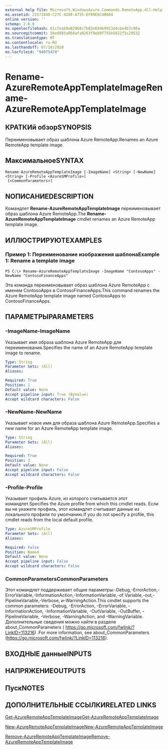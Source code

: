 ```yaml
---
external help file: Microsoft.WindowsAzure.Commands.RemoteApp.dll-Help.xml
ms.assetid: 22571840-C27C-4208-A755-EF89E6C4B604
online version: ''
schema: 2.0.0
ms.openlocfilehash: 61cfeab9e02968c7b03e694b9913d4cbe4b3c90a
ms.sourcegitcommit: 56ed085a868afa8263f8eb0f755b5822f5c29532
ms.translationtype: MT
ms.contentlocale: ru-RU
ms.lasthandoff: 07/18/2020
ms.locfileid: "94075474"
---
```

# <span data-ttu-id="ef186-101">Rename-AzureRemoteAppTemplateImage</span><span class="sxs-lookup"><span data-stu-id="ef186-101">Rename-AzureRemoteAppTemplateImage</span></span>

## <span data-ttu-id="ef186-102">КРАТКИй обзор</span><span class="sxs-lookup"><span data-stu-id="ef186-102">SYNOPSIS</span></span>
<span data-ttu-id="ef186-103">Переименовывает образ шаблона Azure RemoteApp.</span><span class="sxs-lookup"><span data-stu-id="ef186-103">Renames an Azure RemoteApp template image.</span></span>

## <span data-ttu-id="ef186-104">Максимальное</span><span class="sxs-lookup"><span data-stu-id="ef186-104">SYNTAX</span></span>

```
Rename-AzureRemoteAppTemplateImage [-ImageName] <String> [-NewName] <String> [-Profile <AzureSMProfile>]
 [<CommonParameters>]
```

## <span data-ttu-id="ef186-105">NОПИСАНИЕ</span><span class="sxs-lookup"><span data-stu-id="ef186-105">DESCRIPTION</span></span>
<span data-ttu-id="ef186-106">Командлет **Rename-AzureRemoteAppTemplateImage** переименовывает образ шаблона Azure RemoteApp.</span><span class="sxs-lookup"><span data-stu-id="ef186-106">The **Rename-AzureRemoteAppTemplateImage** cmdlet renames an Azure RemoteApp template image.</span></span>

## <span data-ttu-id="ef186-107">ИЛЛЮСТРИРУЮТ</span><span class="sxs-lookup"><span data-stu-id="ef186-107">EXAMPLES</span></span>

### <span data-ttu-id="ef186-108">Пример 1: Переименование изображения шаблона</span><span class="sxs-lookup"><span data-stu-id="ef186-108">Example 1: Rename a template image</span></span>
```
PS C:\> Rename-AzureRemoteAppTemplateImage -ImageName "ContosoApps" -NewName "ContosoFinanceApps"
```

<span data-ttu-id="ef186-109">Эта команда переименовывает образ шаблона Azure RemoteApp с именем ContosoApps в ContosoFinanceApps.</span><span class="sxs-lookup"><span data-stu-id="ef186-109">This command renames the Azure RemoteApp template image named ContosoApps to ContosoFinanceApps.</span></span>

## <span data-ttu-id="ef186-110">ПАРАМЕТРЫ</span><span class="sxs-lookup"><span data-stu-id="ef186-110">PARAMETERS</span></span>

### <span data-ttu-id="ef186-111">-ImageName</span><span class="sxs-lookup"><span data-stu-id="ef186-111">-ImageName</span></span>
<span data-ttu-id="ef186-112">Указывает имя образа шаблона Azure RemoteApp для переименования.</span><span class="sxs-lookup"><span data-stu-id="ef186-112">Specifies the name of an Azure RemoteApp template image to rename.</span></span>

```yaml
Type: String
Parameter Sets: (All)
Aliases: 

Required: True
Position: 1
Default value: None
Accept pipeline input: True (ByValue)
Accept wildcard characters: False
```

### <span data-ttu-id="ef186-113">-NewName</span><span class="sxs-lookup"><span data-stu-id="ef186-113">-NewName</span></span>
<span data-ttu-id="ef186-114">Указывает новое имя для образа шаблона Azure RemoteApp.</span><span class="sxs-lookup"><span data-stu-id="ef186-114">Specifies a new name for an Azure RemoteApp template image.</span></span>

```yaml
Type: String
Parameter Sets: (All)
Aliases: 

Required: True
Position: 2
Default value: None
Accept pipeline input: False
Accept wildcard characters: False
```

### <span data-ttu-id="ef186-115">-Profile</span><span class="sxs-lookup"><span data-stu-id="ef186-115">-Profile</span></span>
<span data-ttu-id="ef186-116">Указывает профиль Azure, из которого считывается этот командлет.</span><span class="sxs-lookup"><span data-stu-id="ef186-116">Specifies the Azure profile from which this cmdlet reads.</span></span>
<span data-ttu-id="ef186-117">Если вы не укажете профиль, этот командлет считывает данные из локального профиля по умолчанию.</span><span class="sxs-lookup"><span data-stu-id="ef186-117">If you do not specify a profile, this cmdlet reads from the local default profile.</span></span>

```yaml
Type: AzureSMProfile
Parameter Sets: (All)
Aliases: 

Required: False
Position: Named
Default value: None
Accept pipeline input: False
Accept wildcard characters: False
```

### <span data-ttu-id="ef186-118">CommonParameters</span><span class="sxs-lookup"><span data-stu-id="ef186-118">CommonParameters</span></span>
<span data-ttu-id="ef186-119">Этот командлет поддерживает общие параметры:-Debug,-ErrorAction,-ErrorVariable,-InformationAction,-InformationVariable,-of Variable,-out,-PipelineVariable,-Verbose, и-WarningAction.</span><span class="sxs-lookup"><span data-stu-id="ef186-119">This cmdlet supports the common parameters: -Debug, -ErrorAction, -ErrorVariable, -InformationAction, -InformationVariable, -OutVariable, -OutBuffer, -PipelineVariable, -Verbose, -WarningAction, and -WarningVariable.</span></span> <span data-ttu-id="ef186-120">Дополнительные сведения можно найти в разделе about_CommonParameters ( https://go.microsoft.com/fwlink/?LinkID=113216) .</span><span class="sxs-lookup"><span data-stu-id="ef186-120">For more information, see about_CommonParameters (https://go.microsoft.com/fwlink/?LinkID=113216).</span></span>

## <span data-ttu-id="ef186-121">ВХОДНЫЕ данные</span><span class="sxs-lookup"><span data-stu-id="ef186-121">INPUTS</span></span>

## <span data-ttu-id="ef186-122">НАПРЯЖЕНИЕ</span><span class="sxs-lookup"><span data-stu-id="ef186-122">OUTPUTS</span></span>

## <span data-ttu-id="ef186-123">Пуск</span><span class="sxs-lookup"><span data-stu-id="ef186-123">NOTES</span></span>

## <span data-ttu-id="ef186-124">ДОПОЛНИТЕЛЬНЫЕ ССЫЛКИ</span><span class="sxs-lookup"><span data-stu-id="ef186-124">RELATED LINKS</span></span>

[<span data-ttu-id="ef186-125">Get-AzureRemoteAppTemplateImage</span><span class="sxs-lookup"><span data-stu-id="ef186-125">Get-AzureRemoteAppTemplateImage</span></span>](./Get-AzureRemoteAppTemplateImage.md)

[<span data-ttu-id="ef186-126">New-AzureRemoteAppTemplateImage</span><span class="sxs-lookup"><span data-stu-id="ef186-126">New-AzureRemoteAppTemplateImage</span></span>](./New-AzureRemoteAppTemplateImage.md)

[<span data-ttu-id="ef186-127">Remove-AzureRemoteAppTemplateImage</span><span class="sxs-lookup"><span data-stu-id="ef186-127">Remove-AzureRemoteAppTemplateImage</span></span>](./Remove-AzureRemoteAppTemplateImage.md)


